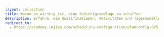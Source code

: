 ```yaml
---
layout: collection
title: Warum es wichtig ist, eine Schichtgrundlage zu schaffen
description: Erfahre, wie Qualifikationen, Aktivitäten und Tagesmodelle zusammenwirken und die Schichtgrundlage bilden.
redirect_to:
  - https://academy.injixo.com/scheduling-configuration/planconfig-025-de-importance-of-building-your-shift-foundation
---
```

